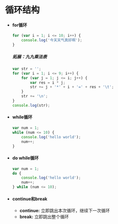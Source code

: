 # 循环结构

- #### for循环

  ```js
  for (var i = 1; i <= 10; i++) {
      console.log('今天天气真好啊');
  }
  ```

  ##### 拓展：九九乘法表

  ```js
  var str = '';
  for (var i = 1; i <= 9; i++) {
      for (var j = 1; j <= i; j++) {
          var res = i * j;
          str += j + '*' + i + '=' + res + '\t';
      }
      str += '\n';
  }
  console.log(str);
  ```

  

- #### while循环

  ```js
  var num = 1;
  while (num <= 10) {
      console.log('hello world');
      num++;
  }
  ```

  

- #### do while循环

  ```js
  var num = 1;
  do {
      console.log('hello world');
      num++;
  } while (num <= 10);
  ```

  

- #### continue和break

  - **continue:** 立即跳出本次循环，继续下一次循环 
  - **break:** 立即跳出整个循环

  
